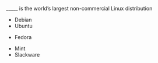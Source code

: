 _____ is the world’s largest non-commercial Linux distribution 
* Debian 
* Ubuntu 
+ Fedora 
* Mint 
* Slackware
